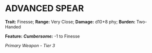 ﻿# ADVANCED SPEAR

**Trait:** Finesse; **Range:** Very Close; **Damage:** d10+8 phy; **Burden:** Two-Handed

**Feature:** ***Cumbersome:*** -1 to Finesse

*Primary Weapon - Tier 3*
